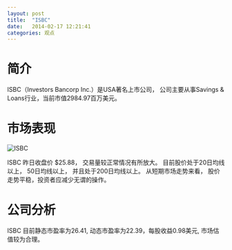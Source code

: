 ```yaml
---
layout: post
title:  "ISBC"
date:   2014-02-17 12:21:41
categories: 观点
---
```


# 简介
ISBC（Investors Bancorp Inc.）是USA著名上市公司，
公司主要从事Savings & Loans行业，当前市值2984.97百万美元。

# 市场表现

![ISBC](http://finviz.com/chart.ashx?t=ISBC&ty=c&ta=1&p=d&s=l)

ISBC 昨日收盘价 $25.88，
交易量较正常情况有所放大。
目前股价处于20日均线以上，
50日均线以上，
并且处于200日均线以上。
从短期市场走势来看，
股价走势平稳，投资者应减少无谓的操作。

# 公司分析
ISBC 目前静态市盈率为26.41, 动态市盈率为22.39，每股收益0.98美元,
市场估值较为合理。
